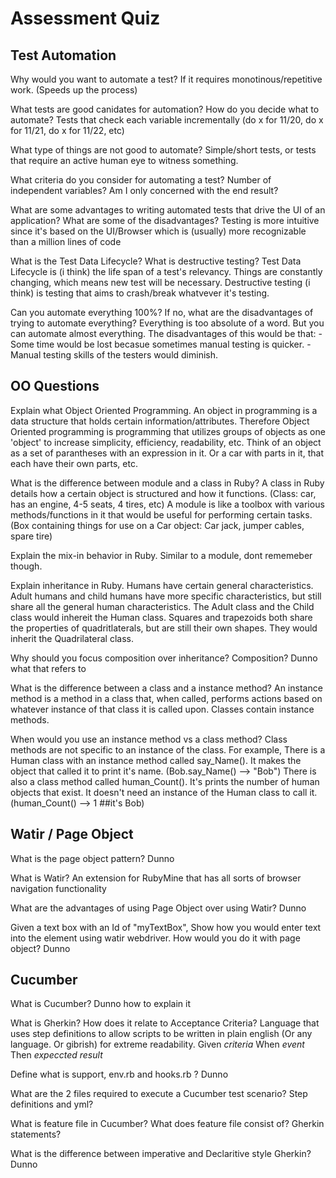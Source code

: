 # Assessment Quiz 
 
 ## Test Automation

Why would you want to automate a test?
    If it requires monotinous/repetitive work. (Speeds up the process)
    
What tests are good canidates for automation? How do you decide what to automate?
    Tests that check each variable incrementally (do x for 11/20, do x for 11/21, do x for 11/22, etc)
    
What type of things are not good to automate?
    Simple/short tests, or tests that require an active human eye to witness something.
    
What criteria do you consider for automating a test?
    Number of independent variables?
    Am I only concerned with the end result?
    
What are some advantages to writing automated tests that drive the UI of an application? What are some of the disadvantages?
    Testing is more intuitive since it's based on the UI/Browser which is (usually) more recognizable than a million lines of code
    
What is the Test Data Lifecycle? What is destructive testing?
    Test Data Lifecycle is (i think) the life span of a test's relevancy. Things are constantly changing, which means new test will be necessary.
    Destructive testing (i think) is testing that aims to crash/break whatvever it's testing.
    
Can you automate everything 100%? If no, what are the disadvantages of trying to automate everything?
    Everything is too absolute of a word. But you can automate almost everything.
    The disadvantages of this would be that: 
        -Some time would be lost becasue sometimes manual testing is quicker.
        -Manual testing skills of the testers would diminish.

 ## OO Questions

Explain what Object Oriented Programming.
    An object in programming is a data structure that holds certain information/attributes.
    Therefore Object Oriented programming is programming that utilizes groups of objects as one 'object' to increase simplicity, efficiency, readability, etc.
    Think of an object as a set of parantheses with an expression in it. Or a car with parts in it, that each have their own parts, etc.
    
 What is the difference between module and a class in Ruby?
    A class in Ruby details how a certain object is structured and how it functions. (Class: car, has an engine, 4-5 seats, 4 tires, etc)
    A module is like a toolbox with various methods/functions in it that would be useful for performing certain tasks. (Box containing things for use on a Car object: Car jack, jumper cables, spare tire)
    
 Explain the mix-in behavior in Ruby.
    Similar to a module, dont rememeber though.
    
 Explain inheritance in Ruby.
    Humans have certain general characteristics. Adult humans and child humans have more specific characteristics, but still share all the general human characteristics.
    The Adult class and the Child class would inhereit the Human class.
    Squares and trapezoids both share the properties of quadritlaterals, but are still their own shapes. They would inherit the Quadrilateral class.
    
    
 Why should you focus composition over inheritance?
    Composition? Dunno what that refers to
    
 What is the difference between a class and a instance method?
    An instance method is a method in a class that, when called, performs actions based on whatever instance of that class it is called upon.
    Classes contain instance methods.
    
 When would you use an instance method vs a class method?
    Class methods are not specific to an instance of the class.
    For example, There is a Human class with an instance method called say_Name(). It makes the object that called it to print it's name. (Bob.say_Name()  -->  "Bob")
    There is also a class method called human_Count(). It's prints the number of human objects that exist. It doesn't need an instance of the Human class to call it. (human_Count() --> 1  ##it's Bob)

 ## Watir / Page Object

What is the page object pattern?
    Dunno
    
What is Watir?
    An extension for RubyMine that has all sorts of browser navigation functionality
    
What are the advantages of using Page Object over using Watir?
    Dunno
    
Given a text box with an Id of "myTextBox", Show how you would enter text into the element using watir webdriver. How would you do it with page object?
    Dunno
    

 ## Cucumber

What is Cucumber?
    Dunno how to explain it
    
 What is Gherkin? How does it relate to Acceptance Criteria?
    Language that uses step definitions to allow scripts to be written in plain english (Or any language. Or gibrish) for extreme readability.
        Given *criteria*
        When *event*
        Then *expeccted result*
        
Define what is support, env.rb and hooks.rb ?
    Dunno
    
 What are the 2 files required to execute a Cucumber test scenario?
    Step definitions and yml?
    
What is feature file in Cucumber? What does feature file consist of?
    Gherkin statements?
    
 What is the difference between imperative and Declaritive style Gherkin?
    Dunno
    
